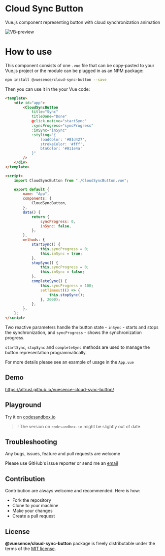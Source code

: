 # Cloud Sync Button

Vue.js component representing button with cloud synchronization animation

![VB-preview](https://altrusl.github.io/vuesence-cloud-sync-button/csb.gif)

# How to use

This component consists of one `.vue` file that can be copy-pasted to your Vue.js project or the module can be plugged in as an NPM package:

```bash
npm install @vuesence/cloud-sync-button --save
```

Then you can use it in the your Vue code:

```html
<template>
	<div id="app">
		<CloudSyncButton
            title="Sync"
            titleDone="Done"
            @click.native="startSync"
            :syncProgress="syncProgress"
            :inSync="inSync"
            :styling="{
                loadColor: '#81d427',
                strokeColor: '#fff',
                btnColor: '#011e4a'
            }"            
        />
	</div>
</template>

<script>
    import CloudSyncButton from "./CloudSyncButton.vue";

    export default {
        name: "App",
        components: {
            CloudSyncButton,
        },
        data() {
            return {
                syncProgress: 0,
                inSync: false,
            };
        },
        methods: {
            startSync() {
                this.syncProgress = 0;
                this.inSync = true;
            },
            stopSync() {
                this.syncProgress = 0;
                this.inSync = false;
            },
            completeSync() {
                this.syncProgress = 100;
                setTimeout(() => {
                    this.stopSync();
                }, 2000);
            },
        },
    };
</script>
```

Two reactive parameters handle the button state - `inSync` - starts and stops the synchronization, 
and `syncProgress` - shows the synchronization progress.

`startSync`, `stopSync` and `completeSync` methods are used to manage the button representation programmatically.

For more details please see an example of usage in the `App.vue`


## Demo

<a href="https://altrusl.github.io/vuesence-cloud-sync-button/" target="_blank">https://altrusl.github.io/vuesence-cloud-sync-button/</a>

## Playground

Try it on <a href="https://codesandbox.io/s/cloud-sync-button-hv9dr" target="_blank">codesandbox.io</a>

> ! The version on `codesandbox.io` might be slightly out of date



## Troubleshooting

Any bugs, issues, feature and pull requests are welcome

Please use GitHub's issue reporter or send me an <a href="mailto:ruslan.makarov@gmail.com">email</a>

## Contribution

Contribution are always welcome and recommended. Here is how:

-   Fork the repository
-   Clone to your machine
-   Make your changes
-   Create a pull request

## License

**@vuesence/cloud-sync-button** package is freely distributable under the terms of the [MIT license](LICENSE).
